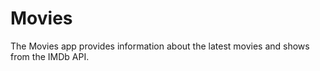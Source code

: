 #  Movies

The Movies app provides information about the latest movies and shows from the IMDb API.
